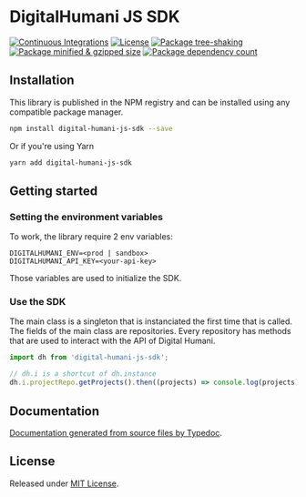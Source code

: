 # DigitalHumani JS SDK

[![Continuous Integrations](https://github.com/impe93/digital-humani-js-sdk/actions/workflows/continuous-integrations.yaml/badge.svg?branch=main)](https://github.com/impe93/digital-humani-js-sdk/actions/workflows/continuous-integrations.yaml)
[![License](https://badgen.net/github/license/impe93/digital-humani-js-sdk)](./LICENSE)
[![Package tree-shaking](https://badgen.net/bundlephobia/tree-shaking/digital-humani-js-sdk)](https://bundlephobia.com/package/digital-humani-js-sdk)
[![Package minified & gzipped size](https://badgen.net/bundlephobia/minzip/digital-humani-js-sdk)](https://bundlephobia.com/package/digital-humani-js-sdk)
[![Package dependency count](https://badgen.net/bundlephobia/dependency-count/reactdigital-humani-js-sdk)](https://bundlephobia.com/package/digital-humani-js-sdk)

## Installation

This library is published in the NPM registry and can be installed using any compatible package manager.

```sh
npm install digital-humani-js-sdk --save
```

Or if you're using Yarn

```sh
yarn add digital-humani-js-sdk
```

## Getting started

### Setting the environment variables

To work, the library require 2 env variables:

```
DIGITALHUMANI_ENV=<prod | sandbox>
DIGITALHUMANI_API_KEY=<your-api-key>
```

Those variables are used to initialize the SDK.

### Use the SDK

The main class is a singleton that is instanciated the first time that is called. The fields of the main class are repositories. Every repository has methods that are used to interact with the API of Digital Humani.

```typescript
import dh from 'digital-humani-js-sdk';

// dh.i is a shortcut of dh.instance
dh.i.projectRepo.getProjects().then((projects) => console.log(projects));
```

## Documentation

[Documentation generated from source files by Typedoc](./docs/README.md).

## License

Released under [MIT License](./LICENSE).
